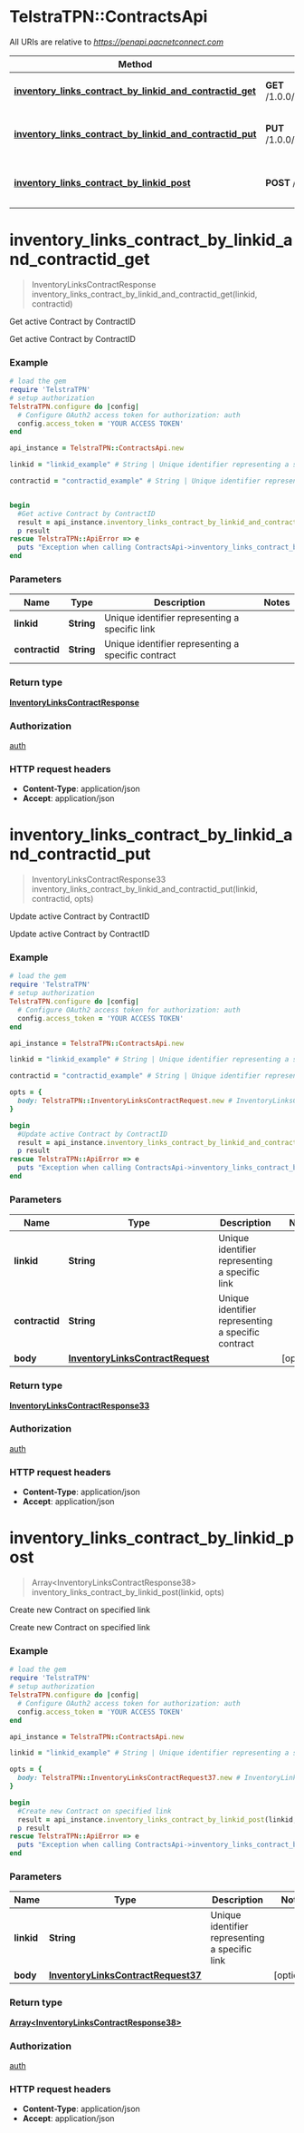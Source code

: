 # TelstraTPN::ContractsApi

All URIs are relative to *https://penapi.pacnetconnect.com*

Method | HTTP request | Description
------------- | ------------- | -------------
[**inventory_links_contract_by_linkid_and_contractid_get**](ContractsApi.md#inventory_links_contract_by_linkid_and_contractid_get) | **GET** /1.0.0/inventory/links/{linkid}/contract/{contractid} | Get active Contract by ContractID
[**inventory_links_contract_by_linkid_and_contractid_put**](ContractsApi.md#inventory_links_contract_by_linkid_and_contractid_put) | **PUT** /1.0.0/inventory/links/{linkid}/contract/{contractid} | Update active Contract by ContractID
[**inventory_links_contract_by_linkid_post**](ContractsApi.md#inventory_links_contract_by_linkid_post) | **POST** /1.0.0/inventory/links/{linkid}/contract | Create new Contract on specified link


# **inventory_links_contract_by_linkid_and_contractid_get**
> InventoryLinksContractResponse inventory_links_contract_by_linkid_and_contractid_get(linkid, contractid)

Get active Contract by ContractID

Get active Contract by ContractID

### Example
```ruby
# load the gem
require 'TelstraTPN'
# setup authorization
TelstraTPN.configure do |config|
  # Configure OAuth2 access token for authorization: auth
  config.access_token = 'YOUR ACCESS TOKEN'
end

api_instance = TelstraTPN::ContractsApi.new

linkid = "linkid_example" # String | Unique identifier representing a specific link

contractid = "contractid_example" # String | Unique identifier representing a specific contract


begin
  #Get active Contract by ContractID
  result = api_instance.inventory_links_contract_by_linkid_and_contractid_get(linkid, contractid)
  p result
rescue TelstraTPN::ApiError => e
  puts "Exception when calling ContractsApi->inventory_links_contract_by_linkid_and_contractid_get: #{e}"
end
```

### Parameters

Name | Type | Description  | Notes
------------- | ------------- | ------------- | -------------
 **linkid** | **String**| Unique identifier representing a specific link | 
 **contractid** | **String**| Unique identifier representing a specific contract | 

### Return type

[**InventoryLinksContractResponse**](InventoryLinksContractResponse.md)

### Authorization

[auth](../README.md#auth)

### HTTP request headers

 - **Content-Type**: application/json
 - **Accept**: application/json



# **inventory_links_contract_by_linkid_and_contractid_put**
> InventoryLinksContractResponse33 inventory_links_contract_by_linkid_and_contractid_put(linkid, contractid, opts)

Update active Contract by ContractID

Update active Contract by ContractID

### Example
```ruby
# load the gem
require 'TelstraTPN'
# setup authorization
TelstraTPN.configure do |config|
  # Configure OAuth2 access token for authorization: auth
  config.access_token = 'YOUR ACCESS TOKEN'
end

api_instance = TelstraTPN::ContractsApi.new

linkid = "linkid_example" # String | Unique identifier representing a specific link

contractid = "contractid_example" # String | Unique identifier representing a specific contract

opts = { 
  body: TelstraTPN::InventoryLinksContractRequest.new # InventoryLinksContractRequest | 
}

begin
  #Update active Contract by ContractID
  result = api_instance.inventory_links_contract_by_linkid_and_contractid_put(linkid, contractid, opts)
  p result
rescue TelstraTPN::ApiError => e
  puts "Exception when calling ContractsApi->inventory_links_contract_by_linkid_and_contractid_put: #{e}"
end
```

### Parameters

Name | Type | Description  | Notes
------------- | ------------- | ------------- | -------------
 **linkid** | **String**| Unique identifier representing a specific link | 
 **contractid** | **String**| Unique identifier representing a specific contract | 
 **body** | [**InventoryLinksContractRequest**](InventoryLinksContractRequest.md)|  | [optional] 

### Return type

[**InventoryLinksContractResponse33**](InventoryLinksContractResponse33.md)

### Authorization

[auth](../README.md#auth)

### HTTP request headers

 - **Content-Type**: application/json
 - **Accept**: application/json



# **inventory_links_contract_by_linkid_post**
> Array&lt;InventoryLinksContractResponse38&gt; inventory_links_contract_by_linkid_post(linkid, opts)

Create new Contract on specified link

Create new Contract on specified link

### Example
```ruby
# load the gem
require 'TelstraTPN'
# setup authorization
TelstraTPN.configure do |config|
  # Configure OAuth2 access token for authorization: auth
  config.access_token = 'YOUR ACCESS TOKEN'
end

api_instance = TelstraTPN::ContractsApi.new

linkid = "linkid_example" # String | Unique identifier representing a specific link

opts = { 
  body: TelstraTPN::InventoryLinksContractRequest37.new # InventoryLinksContractRequest37 | 
}

begin
  #Create new Contract on specified link
  result = api_instance.inventory_links_contract_by_linkid_post(linkid, opts)
  p result
rescue TelstraTPN::ApiError => e
  puts "Exception when calling ContractsApi->inventory_links_contract_by_linkid_post: #{e}"
end
```

### Parameters

Name | Type | Description  | Notes
------------- | ------------- | ------------- | -------------
 **linkid** | **String**| Unique identifier representing a specific link | 
 **body** | [**InventoryLinksContractRequest37**](InventoryLinksContractRequest37.md)|  | [optional] 

### Return type

[**Array&lt;InventoryLinksContractResponse38&gt;**](InventoryLinksContractResponse38.md)

### Authorization

[auth](../README.md#auth)

### HTTP request headers

 - **Content-Type**: application/json
 - **Accept**: application/json



